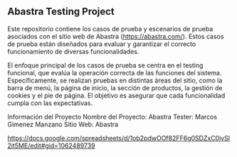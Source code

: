 <h2>Abastra Testing Project</h2>

Este repositorio contiene los casos de prueba y escenarios de prueba asociados con el sitio web de Abastra (https://abastra.com/). Estos casos de prueba están diseñados para evaluar y garantizar el correcto funcionamiento de diversas funcionalidades.

El enfoque principal de los casos de prueba se centra en el testing funcional, que evalúa la operación correcta de las funciones del sistema. Específicamente, se realizan pruebas en distintas áreas del sitio, como la barra de menú, la página de inicio, la sección de productos, la gestión de cookies y el pie de página. El objetivo es asegurar que cada funcionalidad cumpla con las expectativas.

Información del Proyecto
Nombre del Proyecto: Abastra
Tester: Marcos Gimenez Manzano
Sitio Web: Abastra

https://docs.google.com/spreadsheets/d/1ob2pdwOOf82FF6g0SDZxC0jvSl2it5ME/edit#gid=1062489739
